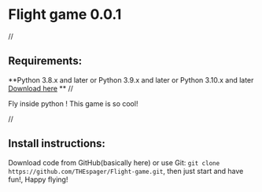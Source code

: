 # Flight game 0.0.1

//


## Requirements:
**Python 3.8.x and later or Python 3.9.x and later or Python 3.10.x and later
[Download here](https://www.python.org/downloads/)
**
//

Fly inside python !
This game is so cool!


//

## Install instructions:

Download code from GitHub(basically here) or use Git: `git clone https://github.com/THEspager/Flight-game.git`, then just start and have fun!, Happy flying!
